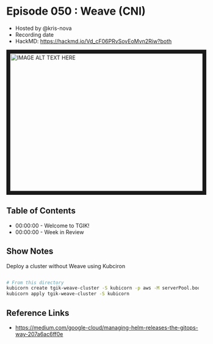 # Episode 050 : Weave (CNI)

- Hosted by @kris-nova
- Recording date
- HackMD: https://hackmd.io/Vd_cF06PRvSovEoMvn2Riw?both

<!--- Thumbnailed embed of the video, n8Xo_ghCIOSY is the video id from the youtube url
Note the 0.jpg for the thumbnail --->

<a href="http://www.youtube.com/watch?feature=player_embedded&v=2YoK4bBy3CM
" target="_blank"><img src="http://img.youtube.com/vi/2YoK4bBy3CM/0.jpg"
alt="IMAGE ALT TEXT HERE" width="640" height="360" border="10" /></a>

## Table of Contents

- 00:00:00 - Welcome to TGIK!
- 00:00:00 - Week in Review

## Show Notes

Deploy a cluster without Weave using Kubciron

```bash

# From this directory
kubicorn create tgik-weave-cluster -S kubicorn -p aws -M serverPool.bootstrapScripts[0]=kubicorn/amazon_k8s_ubuntu_16.04_master.sh
kubicorn apply tgik-weave-cluster -S kubicorn

```

## Reference Links

 - https://medium.com/google-cloud/managing-helm-releases-the-gitops-way-207a6ac6ff0e